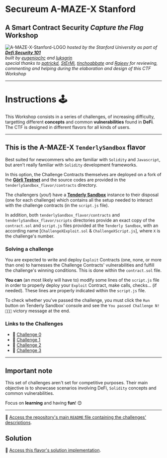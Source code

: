 # **Secureum A-MAZE-X Stanford**
## **A Smart Contract Security *Capture the Flag* Workshop**

![A-MAZE-X-Stanford-LOGO](https://github.com/eugenioclrc/DeFi-Security-Summit-Stanford/blob/master/img/A-MAZE-X-Stanford.png)
*hosted by the Stanford University as part of **[Defi Security 101](https://defisecuritysummit.org/defi-security-101/)***\
*built by [eugenioclrc](https://github.com/eugenioclrc) and [luksgrin](https://github.com/luksgrin)*\
*special thanks to [patrickd](https://github.com/patrickd-), [StErMi](https://github.com/StErMi), [tinchoabbate](https://github.com/tinchoabbate) and [Rajeev](https://twitter.com/0xrajeev) for reviewing, commenting and helping during the elaboration and design of this CTF Workshop*

-----------------------------

# **Instructions** 🕹️

This Workshop consists in a series of challenges, of increasing difficulty, targetting different **concepts** and common **vulnerabilities** found in **DeFi**. The CTF is designed in different flavors for all kinds of users.

-----------------------------

## **This is the A-MAZE-X `TenderlySandbox` flavor**

Best suited for newcommers who are familiar with `Solidity` and `Javascript`, but aren't really familiar with `Solidity` development frameworks.

In this option, the Challenge Contracts themselves are deployed on a fork of the **[Görli Testnet](https://goerli.net/)** and the source codes are provided in the `tenderlySandbox_flavor/contracts` directory.

The challengers (*you!*) have a **[Tenderly Sandbox](https://docs.tenderly.co/tenderly-sandbox)** instance to their disposal (one for each challenge) which contains all the setup needed to interact with the challenge contracts (in the `script.js` file).

In addition, both `tenderlySandbox_flavor/contracts` and `tenderlySandbox_flavor/scripts` directories provide an exact copy of the `contract.sol` and `script.js` files provided at the `Tenderly Sandbox`, with an according name [`ChallengeXExploit.sol` & `ChallengeXScript.js`], where `X` is the challenge's number.

### **Solving a challenge**

You are expected to write and deploy `Exploit` Contracts (one, none, or more than one) to harnesses the Challenge Contracts' vulnerabilities and fulfill the challenge's winning conditions. This is done within the `contract.sol` file.

**You can** (an most likely will have to) modify some lines of the `script.js` file in order to properly deploy your `Exploit` Contract, make calls, checks... (if needed). These lines are properly indicated within the `script.js` file.

To check whether you've passed the challenge, you must click the `Run` button on Tenderly Sandbox' console and see the `You passed Challenge N! 🎉🎉🎉` victory message at the end.

### **Links to the Challenges**

- 🔗 [Challenge 0](https://sandbox.tenderly.co/luksgrin/challenge-0-secureum-a-maze-x-stanford-2022)
- 🔗 [Challenge 1](https://sandbox.tenderly.co/luksgrin/challenge-1-secureum-a-maze-x-stanford-2022)
- 🔗 [Challenge 2](https://sandbox.tenderly.co/luksgrin/challenge-2-secureum-a-maze-x-stanford-2022)
- 🔗 [Challenge 3](https://sandbox.tenderly.co/luksgrin/challenge-3-secureum-a-maze-x-stanford-2022)

----------

## Important note

This set of challenges aren't set for competitive purposes. Their main objective is to showcase scenarios involving DeFi, `Solidity` concepts and common vulnerabilities.

Focus on **learning** and having **fun**! 😊

------------------------------

🔗 [Access the repository's main `README` file containing the challenges' descriptions](https://github.com/eugenioclrc/DeFi-Security-Summit-Stanford/tree/master/).

## Solution

🔗 [Access this flavor's solution implementation](https://github.com/eugenioclrc/DeFi-Security-Summit-Stanford/tree/tenderlySandbox-solved).